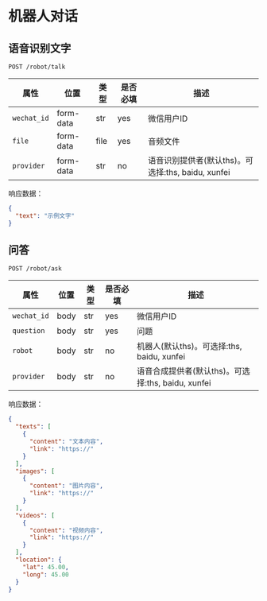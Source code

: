 # 机器人对话

## 语音识别文字

```
POST /robot/talk
```

| 属性       | 位置      | 类型 | 是否必填 | 描述                                               |
| ---------- | --------- | ---- | -------- | -------------------------------------------------- |
| `wechat_id` | form-data | str  | yes       | 微信用户ID |
| `file`     | form-data | file | yes      | 音频文件                                           |
| `provider` | form-data | str  | no       | 语音识别提供者(默认ths)。可选择:ths, baidu, xunfei |

响应数据：

```json
{
  "text": "示例文字"
}
```

## 问答

```
POST /robot/ask
```

| 属性        | 位置 | 类型 | 是否必填 | 描述                                               |
| ----------- | ---- | ---- | -------- | -------------------------------------------------- |
| `wechat_id` | body | str  | yes      | 微信用户ID                                         |
| `question`  | body | str  | yes      | 问题                                               |
| `robot`     | body | str  | no       | 机器人(默认ths)。可选择:ths, baidu, xunfei         |
| `provider`  | body | str  | no       | 语音合成提供者(默认ths)。可选择:ths, baidu, xunfei |

响应数据：

```json
{
  "texts": [
    {
      "content": "文本内容",
      "link": "https://"
    }
  ],
  "images": [
    {
      "content": "图片内容",
      "link": "https://"
    }
  ],
  "videos": [
    {
      "content": "视频内容",
      "link": "https://"
    }
  ],
  "location": {
    "lat": 45.00,
    "long": 45.00
  }
}
```

